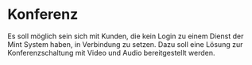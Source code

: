 # Konferenz
Es soll möglich sein sich mit Kunden, die kein Login zu einem Dienst der Mint System haben, in Verbindung zu setzen. Dazu soll eine Lösung zur Konferenzschaltung mit Video und Audio bereitgestellt werden.